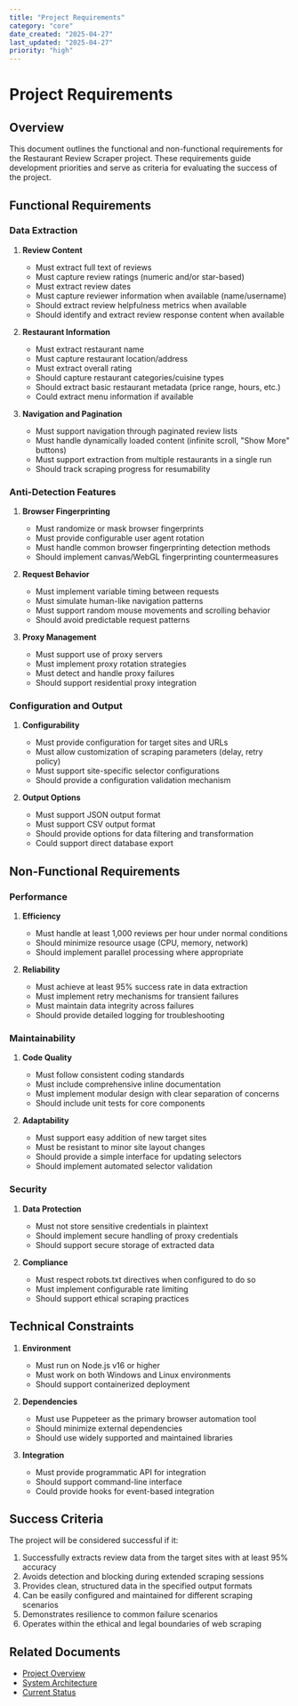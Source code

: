 ```yaml
---
title: "Project Requirements"
category: "core"
date_created: "2025-04-27"
last_updated: "2025-04-27"
priority: "high"
---
```


# Project Requirements

## Overview

This document outlines the functional and non-functional requirements for the Restaurant Review Scraper project. These requirements guide development priorities and serve as criteria for evaluating the success of the project.

## Functional Requirements

### Data Extraction

1. **Review Content**
   - Must extract full text of reviews
   - Must capture review ratings (numeric and/or star-based)
   - Must extract review dates
   - Must capture reviewer information when available (name/username)
   - Should extract review helpfulness metrics when available
   - Should identify and extract review response content when available

2. **Restaurant Information**
   - Must extract restaurant name
   - Must capture restaurant location/address
   - Must extract overall rating
   - Should capture restaurant categories/cuisine types
   - Should extract basic restaurant metadata (price range, hours, etc.)
   - Could extract menu information if available

3. **Navigation and Pagination**
   - Must support navigation through paginated review lists
   - Must handle dynamically loaded content (infinite scroll, "Show More" buttons)
   - Must support extraction from multiple restaurants in a single run
   - Should track scraping progress for resumability

### Anti-Detection Features

1. **Browser Fingerprinting**
   - Must randomize or mask browser fingerprints
   - Must provide configurable user agent rotation
   - Must handle common browser fingerprinting detection methods
   - Should implement canvas/WebGL fingerprinting countermeasures

2. **Request Behavior**
   - Must implement variable timing between requests
   - Must simulate human-like navigation patterns
   - Must support random mouse movements and scrolling behavior
   - Should avoid predictable request patterns

3. **Proxy Management**
   - Must support use of proxy servers
   - Must implement proxy rotation strategies
   - Must detect and handle proxy failures
   - Should support residential proxy integration

### Configuration and Output

1. **Configurability**
   - Must provide configuration for target sites and URLs
   - Must allow customization of scraping parameters (delay, retry policy)
   - Must support site-specific selector configurations
   - Should provide a configuration validation mechanism

2. **Output Options**
   - Must support JSON output format
   - Must support CSV output format
   - Should provide options for data filtering and transformation
   - Could support direct database export

## Non-Functional Requirements

### Performance

1. **Efficiency**
   - Must handle at least 1,000 reviews per hour under normal conditions
   - Should minimize resource usage (CPU, memory, network)
   - Should implement parallel processing where appropriate

2. **Reliability**
   - Must achieve at least 95% success rate in data extraction
   - Must implement retry mechanisms for transient failures
   - Must maintain data integrity across failures
   - Should provide detailed logging for troubleshooting

### Maintainability

1. **Code Quality**
   - Must follow consistent coding standards
   - Must include comprehensive inline documentation
   - Must implement modular design with clear separation of concerns
   - Should include unit tests for core components

2. **Adaptability**
   - Must support easy addition of new target sites
   - Must be resistant to minor site layout changes
   - Should provide a simple interface for updating selectors
   - Should implement automated selector validation

### Security

1. **Data Protection**
   - Must not store sensitive credentials in plaintext
   - Should implement secure handling of proxy credentials
   - Should support secure storage of extracted data

2. **Compliance**
   - Must respect robots.txt directives when configured to do so
   - Must implement configurable rate limiting
   - Should support ethical scraping practices

## Technical Constraints

1. **Environment**
   - Must run on Node.js v16 or higher
   - Must work on both Windows and Linux environments
   - Should support containerized deployment

2. **Dependencies**
   - Must use Puppeteer as the primary browser automation tool
   - Should minimize external dependencies
   - Should use widely supported and maintained libraries

3. **Integration**
   - Must provide programmatic API for integration
   - Should support command-line interface
   - Could provide hooks for event-based integration

## Success Criteria

The project will be considered successful if it:

1. Successfully extracts review data from the target sites with at least 95% accuracy
2. Avoids detection and blocking during extended scraping sessions
3. Provides clean, structured data in the specified output formats
4. Can be easily configured and maintained for different scraping scenarios
5. Demonstrates resilience to common failure scenarios
6. Operates within the ethical and legal boundaries of web scraping

## Related Documents

- [Project Overview](project_overview.md)
- [System Architecture](architecture.md)
- [Current Status](current_status.md)
